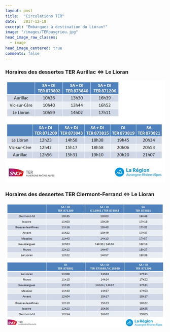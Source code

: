 ```yaml
---
layout: post
title:  "Circulations TER"
date:   2017-12-18
excerpt: "Embarquez à destination du Lioran!"
image: "/images/TERpuygriou.jpg"
head_image_raw_classes:
  - image
head_image_centered: true
comments: false
---
```

### Horaires des dessertes TER Aurillac <=> Le Lioran

![horaires TER](/images/teraurillaclelioran.JPG)

### Horaires des dessertes TER Clermont-Ferrand <=> Le Lioran

![horaires TER](/images/terclermontlelioran.JPG)
